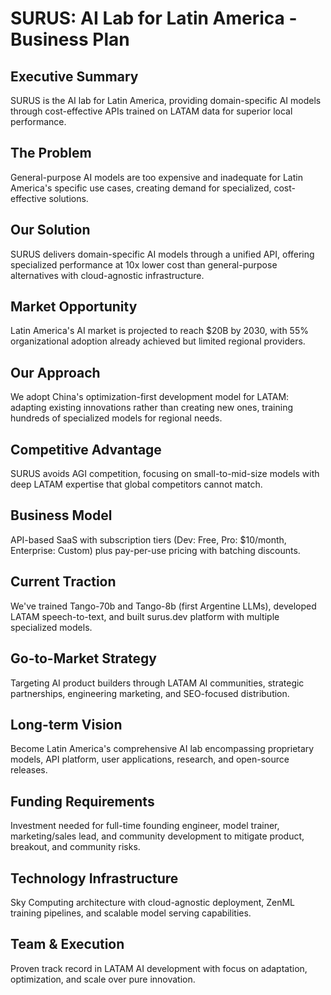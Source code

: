 # SURUS: AI Lab for Latin America - Business Plan

## Executive Summary

SURUS is the AI lab for Latin America, providing domain-specific AI models through cost-effective APIs trained on LATAM data for superior local performance.

## The Problem

General-purpose AI models are too expensive and inadequate for Latin America's specific use cases, creating demand for specialized, cost-effective solutions.

## Our Solution

SURUS delivers domain-specific AI models through a unified API, offering specialized performance at 10x lower cost than general-purpose alternatives with cloud-agnostic infrastructure.

## Market Opportunity

Latin America's AI market is projected to reach $20B by 2030, with 55% organizational adoption already achieved but limited regional providers.

## Our Approach

We adopt China's optimization-first development model for LATAM: adapting existing innovations rather than creating new ones, training hundreds of specialized models for regional needs.

## Competitive Advantage

SURUS avoids AGI competition, focusing on small-to-mid-size models with deep LATAM expertise that global competitors cannot match.

## Business Model

API-based SaaS with subscription tiers (Dev: Free, Pro: $10/month, Enterprise: Custom) plus pay-per-use pricing with batching discounts.

## Current Traction

We've trained Tango-70b and Tango-8b (first Argentine LLMs), developed LATAM speech-to-text, and built surus.dev platform with multiple specialized models.

## Go-to-Market Strategy

Targeting AI product builders through LATAM AI communities, strategic partnerships, engineering marketing, and SEO-focused distribution.

## Long-term Vision

Become Latin America's comprehensive AI lab encompassing proprietary models, API platform, user applications, research, and open-source releases.

## Funding Requirements

Investment needed for full-time founding engineer, model trainer, marketing/sales lead, and community development to mitigate product, breakout, and community risks.

## Technology Infrastructure

Sky Computing architecture with cloud-agnostic deployment, ZenML training pipelines, and scalable model serving capabilities.

## Team & Execution

Proven track record in LATAM AI development with focus on adaptation, optimization, and scale over pure innovation.